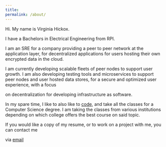 ```yaml
---
title:
permalink: /about/
---
```


Hi. My name is Virginia Hickox. 

I have a Bachelors in Electrical Engineering from RPI. 

I am an SRE for a company providing a peer to peer network at the application layer, for decentralized applications for users hosting their own encrypted data in the cloud. 

I am currently developing scalable fleets of peer nodes to support user growth. I am also developing testing tools and microservices to support peer nodes and user hosted data stores, for a secure and optimized user experience, with a focus

on decentralization for developing infrastructure as software. 

In my spare time, I like to also like to [code](https://github.com/GInxh/), and take all the classes for a Computer Science degree. I am taking the classes from various institutions depending on which college offers the best course on said topic.    

If you would like a copy of my resume, or to work on a project with me, you can contact me

via [email](mailto:vhickox@gmail.com)  
